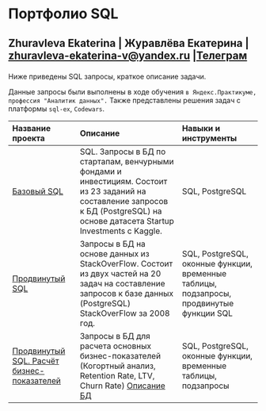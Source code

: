# Портфолио SQL
Zhuravleva Ekaterina | Журавлёва Екатерина | zhuravleva-ekaterina-v@yandex.ru |[Телеграм](https://t.me/ekaterina96zhuravleva)</p> 
------

Ниже приведены SQL запросы, краткое описание задачи. 

Данные запросы были выполнены в ходе обучения `в Яндекс.Практикуме, профессия "Аналитик данных".` Также представлены решения задач с платформы `sql-ex`, `Codewars`.

| Название проекта | Описание | Навыки и инструменты |
| :--------------- | :------- | :------------------- |
| [Базовый SQL](https://github.com/zhuravleva-ekaterina/data_analyst_portfolio/blob/main/basic_sql_project.sql)| SQL. Запросы в БД по стартапам, венчурными фондами и инвестициям.	Состоит из 23 заданий на составление запросов к БД (PostgreSQL) на основе датасета Startup Investments с Kaggle. | SQL, PostgreSQL | 
| [Продвинутый SQL](https://github.com/zhuravleva-ekaterina/data_analyst_portfolio/blob/main/advance_sql_project.sql)| Запросы в БД на основе данных из StackOverFlow.	Состоит из двух частей на 20 задач на составление запросов к базе данных (PostgreSQL) StackOverFlow за 2008 год. | SQL, PostgreSQL, оконные функции, временные таблицы, подзапросы, продвинутые функции SQL | 
| [ Продвинутый SQL. Расчёт бизнес-показателей](https://github.com/zhuravleva-ekaterina/data_analyst_portfolio/blob/main/cohort_analysis/cohort_analysis_solution.sql)| Запросы в БД для расчета основных бизнес-показателей (Когортный анализ, Retention Rate, LTV, Churn Rate) [Описание БД](https://github.com/zhuravleva-ekaterina/data_analyst_portfolio/blob/main/cohort_analysis/README.md) | SQL, PostgreSQL, оконные функции, временные таблицы, подзапросы| 

